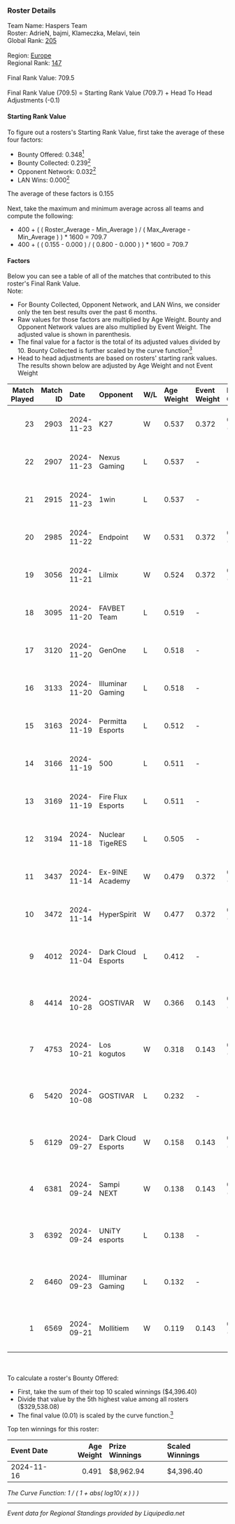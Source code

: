 ### Roster Details<br />
Team Name: Haspers Team<br />
Roster: AdrieN, bajmi, Klameczka, Melavi, tein<br />
Global Rank: [205](../standings_global.md)<br />
<br />
Region: [Europe]( ../standings_europe.md)<br />
Regional Rank: [147]( ../standings_europe.md)<br />
<br />
Final Rank Value:  709.5<br />
<br />
Final Rank Value (709.5) = Starting Rank Value (709.7) + Head To Head Adjustments (-0.1)<br />

#### Starting Rank Value<br />
To figure out a rosters's Starting Rank Value, first take the average of these four factors:<br />
- Bounty Offered: 0.348[<sup>1</sup>](#table2)
- Bounty Collected: 0.239[<sup>2</sup>](#table1)
- Opponent Network: 0.032[<sup>2</sup>](#table1)
- LAN Wins: 0.000[<sup>2</sup>](#table1)

The average of these factors is 0.155<br />
<br />
Next, take the maximum and minimum average across all teams and compute the following:<br />
- 400 + ( ( Roster_Average - Min_Average ) / ( Max_Average - Min_Average ) ) * 1600 = 709.7
- 400 + ( ( 0.155 - 0.000 ) / ( 0.800 - 0.000 ) ) * 1600 = 709.7


#### Factors<br />
Below you can see a table of all of the matches that contributed to this roster's Final Rank Value.<br />
Note:<br />

- For Bounty Collected, Opponent Network, and LAN Wins, we consider only the ten best results over the past 6 months.
- Raw values for those factors are multiplied by Age Weight. Bounty and Opponent Network values are also multiplied by Event Weight. The adjusted value is shown in parenthesis.
- The final value for a factor is the total of its adjusted values divided by 10. Bounty Collected is further scaled by the curve function[<sup>3</sup>](#curveFunction)
- Head to head adjustments are based on rosters' starting rank values. The results shown below are adjusted by Age Weight and not Event Weight
<span id="table1"></span><br />


| Match Played | Match ID | Date       | Opponent           | W/L | Age Weight | Event Weight | Bounty Collected | Opponent Network | LAN Wins  | H2H Adj. | Roster                                 |
| -: | -: | :- | :- | :- | :- | :- | :- | :- | :- | -: | :- |
|           23 |     2903 | 2024-11-23 | K27                | W   | 0.537      | 0.372        | 0.008 (0.002)    | 0.769 (0.154)    | 0 (0.000) |    12.29 | AdrieN, bajmi, Klameczka, Melavi, tein |
|           22 |     2907 | 2024-11-23 | Nexus Gaming       | L   | 0.537      | -            | -                | -                | -         |    -1.43 | AdrieN, bajmi, Klameczka, Melavi, tein |
|           21 |     2915 | 2024-11-23 | 1win               | L   | 0.537      | -            | -                | -                | -         |    -7.18 | AdrieN, bajmi, Klameczka, Melavi, tein |
|           20 |     2985 | 2024-11-22 | Endpoint           | W   | 0.531      | 0.372        | 0.009 (0.002)    | 0.377 (0.075)    | 0 (0.000) |     9.54 | AdrieN, bajmi, Klameczka, Melavi, tein |
|           19 |     3056 | 2024-11-21 | Lilmix             | W   | 0.524      | 0.372        | 0.001 (0.000)    | 0.127 (0.025)    | 0 (0.000) |     6.24 | AdrieN, bajmi, Klameczka, Melavi, tein |
|           18 |     3095 | 2024-11-20 | FAVBET Team        | L   | 0.519      | -            | -                | -                | -         |    -4.45 | AdrieN, bajmi, Klameczka, Melavi, tein |
|           17 |     3120 | 2024-11-20 | GenOne             | L   | 0.518      | -            | -                | -                | -         |    -5.01 | AdrieN, bajmi, Klameczka, Melavi, tein |
|           16 |     3133 | 2024-11-20 | Illuminar Gaming   | L   | 0.518      | -            | -                | -                | -         |    -5.71 | AdrieN, bajmi, Klameczka, Melavi, tein |
|           15 |     3163 | 2024-11-19 | Permitta Esports   | L   | 0.512      | -            | -                | -                | -         |    -6.00 | AdrieN, bajmi, Klameczka, Melavi, tein |
|           14 |     3166 | 2024-11-19 | 500                | L   | 0.511      | -            | -                | -                | -         |    -2.29 | AdrieN, bajmi, Klameczka, Melavi, tein |
|           13 |     3169 | 2024-11-19 | Fire Flux Esports  | L   | 0.511      | -            | -                | -                | -         |    -3.84 | AdrieN, bajmi, Klameczka, Melavi, tein |
|           12 |     3194 | 2024-11-18 | Nuclear TigeRES    | L   | 0.505      | -            | -                | -                | -         |    -6.07 | AdrieN, bajmi, Klameczka, Melavi, tein |
|           11 |     3437 | 2024-11-14 | Ex-9INE Academy    | W   | 0.479      | 0.372        | 0.000 (0.000)    | 0.033 (0.006)    | 0 (0.000) |     4.29 | AdrieN, bajmi, Klameczka, Melavi, tein |
|           10 |     3472 | 2024-11-14 | HyperSpirit        | W   | 0.477      | 0.372        | 0.004 (0.001)    | 0.119 (0.021)    | 0 (0.000) |     6.33 | AdrieN, bajmi, Klameczka, Melavi, tein |
|            9 |     4012 | 2024-11-04 | Dark Cloud Esports | L   | 0.412      | -            | -                | -                | -         |    -4.44 | AdrieN, bajmi, hfah, Klameczka, Markoś |
|            8 |     4414 | 2024-10-28 | GOSTIVAR           | W   | 0.366      | 0.143        | 0.000 (0.000)    | 0.030 (0.002)    | 0 (0.000) |     2.73 | AdrieN, bajmi, hfah, Klameczka, Markoś |
|            7 |     4753 | 2024-10-21 | Los kogutos        | W   | 0.318      | 0.143        | 0.032 (0.001)    | 0.515 (0.023)    | 0 (0.000) |     8.16 | AdrieN, bajmi, hfah, Klameczka, Markoś |
|            6 |     5420 | 2024-10-08 | GOSTIVAR           | L   | 0.232      | -            | -                | -                | -         |    -5.57 | AdrieN, bajmi, hfah, Klameczka, Markoś |
|            5 |     6129 | 2024-09-27 | Dark Cloud Esports | W   | 0.158      | 0.143        | 0.039 (0.001)    | 0.819 (0.019)    | 0 (0.000) |     3.29 | AdrieN, bajmi, hfah, Klameczka, Markoś |
|            4 |     6381 | 2024-09-24 | Sampi NEXT         | W   | 0.138      | 0.143        | 0.000 (0.000)    | 0.022 (0.000)    | 0 (0.000) |     1.04 | AdrieN, bajmi, hfah, Klameczka, Markoś |
|            3 |     6392 | 2024-09-24 | UNiTY esports      | L   | 0.138      | -            | -                | -                | -         |    -1.39 | AdrieN, bajmi, hfah, Klameczka, Markoś |
|            2 |     6460 | 2024-09-23 | Illuminar Gaming   | L   | 0.132      | -            | -                | -                | -         |    -1.25 | AdrieN, bajmi, hfah, Klameczka, Markoś |
|            1 |     6569 | 2024-09-21 | Mollitiem          | W   | 0.119      | 0.143        | 0.000 (0.000)    | 0.000 (0.000)    | 0 (0.000) |     0.56 | AdrieN, bajmi, hfah, Klameczka, Markoś |

<br />
<span id="table2"></span><br />
To calculate a roster's Bounty Offered:<br />

- First, take the sum of their top 10 scaled winnings ($4,396.40)
- Divide that value by the 5th highest value among all rosters ($329,538.08)
- The final value (0.01) is scaled by the curve function.[<sup>3</sup>](#curveFunction)

Top ten winnings for this roster:<br />

| Event Date | Age Weight | Prize Winnings | Scaled Winnings |
| :- | -: | :- | :- |
| 2024-11-16 |      0.491 | $8,962.94      | $4,396.40       |


<span id="curveFunction"></span>_The Curve Function: 1 / ( 1 + abs( log10( x ) ) )_<br />

---
_Event data for Regional Standings provided by Liquipedia.net_<br />
